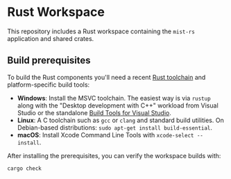# Rust Workspace

This repository includes a Rust workspace containing the `mist-rs` application and shared crates.

## Build prerequisites

To build the Rust components you'll need a recent [Rust toolchain](https://rustup.rs/) and platform-specific build tools:

- **Windows**: Install the MSVC toolchain. The easiest way is via `rustup` along with the "Desktop development with C++" workload from Visual Studio or the standalone [Build Tools for Visual Studio](https://visualstudio.microsoft.com/downloads/#build-tools-for-visual-studio).
- **Linux**: A C toolchain such as `gcc` or `clang` and standard build utilities. On Debian-based distributions: `sudo apt-get install build-essential`.
- **macOS**: Install Xcode Command Line Tools with `xcode-select --install`.

After installing the prerequisites, you can verify the workspace builds with:

```bash
cargo check
```
